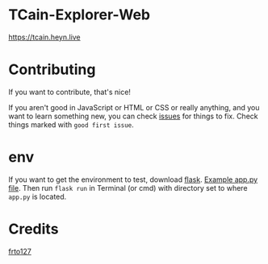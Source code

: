 # TCain-Explorer-Web
 https://tcain.heyn.live

# Contributing
If you want to contribute, that's nice!

If you aren't good in JavaScript or HTML or CSS or really anything, and you want to learn something new, you can check [issues](https://github.com/heyngra/TCain-Explorer-Web/issues) for things to fix. Check things marked with `good first issue`.
# env
If you want to get the environment to test, download [flask](https://flask.palletsprojects.com/en/2.0.x/).
[Example app.py file](https://cdn.heyn.live/ex/app.py).
Then run `flask run` in Terminal (or cmd) with directory set to where `app.py` is located.

# Credits
[frto127](https://github.com/frto027/IsaacDisassemblyRate)
